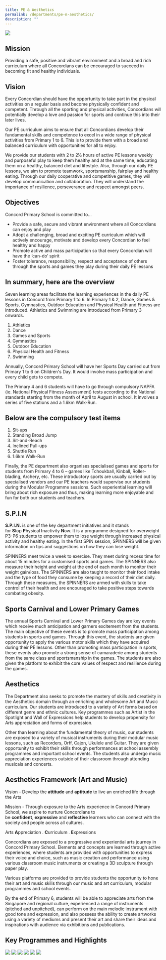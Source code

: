 ```yaml
---
title: PE & Aesthetics
permalink: /departments/pe-n-aesthetics/
description: ""
---
```

![](/images/PHYSICAL%20EDUCATION%20%20MUSIC_P1.jpeg)

Mission
-------

Providing a safe, positive and vibrant environment and a broad and rich curriculum where all Concordians can be encouraged to succeed in becoming fit and healthy individuals.

Vision
------

Every Concordian should have the opportunity to take part in the physical activities on a regular basis and become physically confident and competent. Through all the sporting and physical activities, Concordians will potentially develop a love and passion for sports and continue this into their later lives.

  

Our PE curriculum aims to ensure that all Concordians develop their fundamental skills and competence to excel in a wide range of physical activities from Primary 1 to 6. This is to provide them with a broad and balanced curriculum with opportunities for all to enjoy.

  

We provide our students with 2 to 2½ hours of active PE lessons weekly and purposeful play to keep them healthy and at the same time, educating them on a healthy, balanced diet and lifestyle. Also, through our daily PE lessons, we aim to promote teamwork, sportsmanship, fairplay and healthy eating. Through our daily cooperative and competitive games, they will develop communication and collaboration. They will understand the importance of resilience, perseverance and respect amongst peers.

Objectives
----------

Concord Primary School is committed to… 

*   Provide a safe, secure and vibrant environment where all Concordians can enjoy and play
*   Adopt a challenging, broad and exciting PE curriculum which will actively encourage, motivate and develop every Concordian to feel healthy and happy
*   Promote active and mass participation so that every Concordian will have the ‘can-do’ spirit
*   Foster tolerance, responsibility, respect and acceptance of others through the sports and games they play during their daily PE lessons

In summary, here are the overview
---------------------------------
Seven learning areas facilitate the learning experiences in the daily PE lessons in Concord from Primary 1 to 6. In Primary 1 & 2, Dance, Games & Sports, Gymnastics, Outdoor Education and Physical Health and Fitness are introduced. Athletics and Swimming are introduced from Primary 3 onwards.

1.  Athletics
2.  Dance
3.  Games and Sports
4.  Gymnastics
5.  Outdoor Education
6.  Physical Health and Fitness
7.  Swimming

  

Annually, Concord Primary School will have her Sports Day carried out from Primary 1 to 6 on Children's Day. It would involve mass participation and every child gets to compete.

  

The Primary 4 and 6 students will have to go through compulsory NAPFA (ie. National Physical Fitness Assessment) tests according to the National standards starting from the month of April to August in school. It involves a series of five stations and a 1.6km Walk-Run.

Below are the compulsory test items
-----------------------------------

1.  Sit-ups
2.  Standing Broad Jump
3.  Sit-and-Reach
4.  Inclined Pull-ups
5.  Shuttle Run
6.  1.6km Walk-Run

  

Finally, the PE department also organises specialised games and sports for students from Primary 4 to 6 – games like Tchoukball, Kinball, Roller-blading, Archery, etc. These introductory sports are usually carried out by specialised vendors and our PE teachers would supervise our students during the Modular Programme sessions. Such experiential learning will bring about rich exposure and thus, making learning more enjoyable and fun for both our students and teachers.

S.P.I.N
-------

**S.P.I.N.** is one of the key department initiatives and it stands for **S**top **P**hysical **I**nactivity **N**ow. It is a programme designed for overweight P3-P6 students to empower them to lose weight through increased physical activity and healthy eating. In the first SPIN session, SPINNERS will be given information on tips and suggestions on how they can lose weight.

  

SPINNERS meet twice a week to exercise. They meet during recess time for about 15 minutes for a customised sports and games. The SPINNERS also measure their height and weight at the end of each month to monitor their weight gain/loss. The SPINNERS are also taught to monitor their food intake and the type of food they consume by keeping a record of their diet daily. Through these measures, the SPINNERS are armed with skills to take control of their health and are encouraged to take positive steps towards combating obesity.

Sports Carnival and Lower Primary Games
---------------------------------------

The annual Sports Carnival and Lower Primary Games day are key events which receive much anticipation and garners excitement from the students. The main objective of these events is to promote mass participation among students in sports and games. Through this event, the students are given opportunity to apply the various motor skills which they have acquired during their PE lessons. Other than promoting mass participation in sports, these events also promote a strong sense of camaraderie among students from the same class and sportsmanship in the games. The students are also given the platform to exhibit the core values of respect and resilience during the games.

Aesthetics
----------

The Department also seeks to promote the mastery of skills and creativity in the Aesthetics domain through an enriching and wholesome Art and Music curriculum. Our students are introduced to a variety of Art forms based on different genre and ethnic cultures. Key programmes such as Artist in the Spotlight and Wall of Expressions help students to develop propensity for Arts appreciation and forms of expression.

  

Other than learning about the fundamental theory of music, our students are exposed to a variety of musical instruments during their modular music lessons, such as Recorders, Orff, Cajon, Ukulele and Guitar. They are given opportunity to exhibit their skills through performances at school assembly programmes and important school events. The students also undergo music appreciation experiences outside of their classroom through attending musicals and concerts.

Aesthetics Framework (Art and Music)
------------------------------------

  

Vision - Develop the **attitude** and **aptitude** to live an enriched life through the Arts

  

Mission - Through exposure to the Arts experience in Concord Primary School, we aspire to nurture Concordians to be **confident**, **expressive** and **reflective** learners who can connect with the society and people across all cultures.

  

Arts **A**ppreciation . **C**urriculum . **E**xpressions

  

Concordians are exposed to a progressive and experiential arts journey in Concord Primary School. Elements and concepts are learned through active experiences, where students are provided with opportunities to express their voice and choice, such as music creation and performance using various classroom music instruments or creating a 3D sculpture through paper play.

  

Various platforms are provided to provide students the opportunity to hone their art and music skills through our music and art curriculum, modular programmes and school events.

  

By the end of Primary 6, students will be able to appreciate arts from the Singapore and regional culture, experienced a range of instruments (pitched and unpitched), can perform on the main melodic instrument with good tone and expression, and also possess the ability to create artworks using a variety of mediums and present their art and share their ideas and inspirations with audience via exhibitions and publications.

Key Programmes and Highlights
-----------------------------
![](/images/pea1.png)
![](/images/pea2.png)
![](/images/pea3.png)
![](/images/pea4.png)
![](/images/pea5.png)
![](/images/pea6.png)